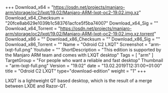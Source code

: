 +++
Download_x64 = "https://osdn.net/projects/manjaro-arm/storage/oc2/lxqt/19.02/Manjaro-ARM-lxqt-oc2-19.02.img.xz"
Download_x64_Checksum = "20fce8ab629e1039b1c583761acfce5f5ba74007"
Download_x64_Sig = ""
Download_x64_Torrent = "https://osdn.net/projects/manjaro-arm/storage/oc2/lxqt/19.02/Manjaro-ARM-lxqt-oc2-19.02.img.xz.torrent"
Download_x86 = ""
Download_x86_Checksum = ""
Download_x86_Sig = ""
Download_x86_Torrent = ""
Name = "Odroid C2 LXQT"
Screenshot = "arm-lxqt-full.png"
Youtube = ""
ShortDescription = "This edition is supported by the Manjaro ARM team and comes with LXQT desktop"
Tags = [ "arm" ]
TargetGroup = "For people who want a reliable and fast desktop"
Thumbnail = "arm-lxqt-full.png"
Version = "19.02"
date = "13.02.2019T12:31:00+01:00"
title = "Odroid C2 LXQT"
type="download-edition"
weight = "1"
+++

LXQT is a lightweight QT based desktop, which is the result of a merge between LXDE and Razor-QT.

